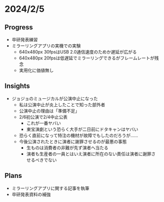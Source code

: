 # 2024/2/5

## Progress

- 卒研発表練習
- ミラーリングアプリの実機での実験
  - 640x480px 30fpsはUSB 2.0通信速度のためか遅延が広がる
  - 640x480px 20fpsは低遅延でミラーリングできるがフレームレートが残念
  - 実用化に価値無し

## Insights

- ジョジョのミュージカルが公演中止になった
  - 私は公演中止が炎上したことで知った部外者
  - 公演中止の理由は「準備不足」
  - 2/6初公演で2/4中止公表
    - これが一番ヤバい
    - 東宝演劇という恐らく大手が二日前にドタキャンはヤバい
  - 恐らく直前になって特注の機材が故障でもしたのだろうが……
  - 今後公演されたときに演者に謝罪させるのが最悪の事態
    - 生ものは消費者の非難が先ず演者へ当たる
    - 演者も生産者の一員とはいえ演者に所在のない責任は演者に謝罪させるべきでない

## Plans

- ミラーリングアプリに関する記事を執筆
- 卒研発表資料の補強
